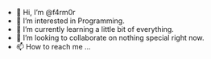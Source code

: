 - 👋 Hi, I’m @f4rm0r
- 👀 I’m interested in Programming.
- 🌱 I’m currently learning a little bit of everything.
- 💞️ I’m looking to collaborate on nothing special right now.
- 📫 How to reach me ...

<!---
f4rm0r/f4rm0r is a ✨ special ✨ repository because its `README.md` (this file) appears on your GitHub profile.
You can click the Preview link to take a look at your changes.
--->
